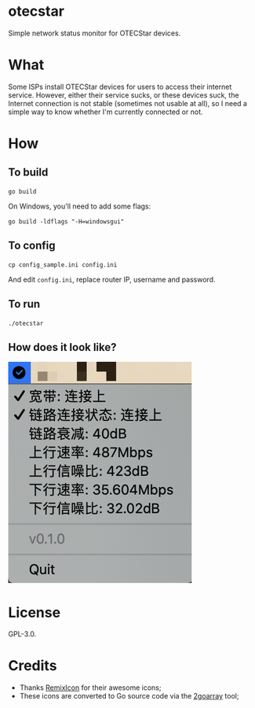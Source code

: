 # otecstar

Simple network status monitor for OTECStar devices.

# What

Some ISPs install OTECStar devices for users to access their internet service. However, either their service sucks, or these devices suck, the Internet connection is not stable (sometimes not usable at all), so I need a simple way to know whether I'm currently connected or not.

# How

## To build

```shell script
go build
```

On Windows, you'll need to add some flags:

```shell script
go build -ldflags "-H=windowsgui"
```

## To config

```shell script
cp config_sample.ini config.ini
```

And edit `config.ini`, replace router IP, username and password.

## To run

```shell script
./otecstar
```

## How does it look like?

![Screenshot](./screenshot.png)

# License

GPL-3.0.

# Credits

- Thanks [RemixIcon](https://github.com/Remix-Design/remixicon/) for their awesome icons;
- These icons are converted to Go source code via the [2goarray](https://github.com/cratonica/2goarray) tool;
